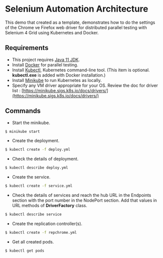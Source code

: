 # Selenium Automation Architecture

This demo that created as a template, demonstrates how to do the settings of the Chrome ve Firefox web driver for distributed parallel testing with Selenium 4 Grid using Kubernetes and Docker.


## Requirements

 - This project requires [Java 11 JDK](https://adoptopenjdk.net/).
 - Install [Docker](https://www.docker.com/) for parallel testing.
 - Install [Kubectl](https://kubernetes.io/docs/tasks/tools/install-kubectl/), Kubernetes command-line tool. (This item is optional. **kubectl.exe** is added with Docker installation.)
 - Install [Minikube](https://kubernetes.io/docs/setup/learning-environment/minikube/) to run Kubernetes as locally.
 - Specify any VM driver appropriate for your OS. Review the doc for driver list : [https://minikube.sigs.k8s.io/docs/drivers/](https://minikube.sigs.k8s.io/docs/drivers/)
 
## Commands
 
 - Start the minikube.
  ```sh
  $ minikube start
  ```
 - Create the deployment.
 ```sh
 $ kubectl create -f deploy.yml
 ```
 - Check the details of deployment.
 ```sh
 $ kubectl describe deploy.yml
 ```
 - Create the service.
 ```sh
 $ kubectl create -f service.yml
 ```
 - Check the details of services and reach the hub URL in the Endpoints section with the port number in the NodePort section. Add that values in URL methods of **DriverFactory** class.
 ```sh
 $ kubectl describe service
 ```
 - Create the replication controller(s).
 ```sh
 $ kubectl create -f repchrome.yml
 ```
 - Get all created pods.
 ```sh
 $ kubectl get pods
 ```
